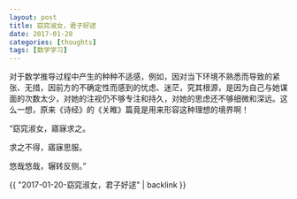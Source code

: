 ```yaml
---
layout: post
title: 窈窕淑女，君子好逑
date: 2017-01-20
categories: [thoughts]
tags: [数学学习]
---
```


对于数学推导过程中产生的种种不适感，例如，因对当下环境不熟悉而导致的紧张、无措，因前方的不确定性而感到的忧虑、迷茫，究其根源，是因为自己与她谋面的次数太少，对她的注视仍不够专注和持久，对她的思虑还不够细微和深远。这么一想，原来《诗经》的《关睢》篇竟是用来形容这种理想的境界啊！

“窈窕淑女，寤寐求之。

求之不得，寤寐思服。

悠哉悠哉，辗转反侧。”

{{ "2017-01-20-窈窕淑女，君子好逑" | backlink }}
